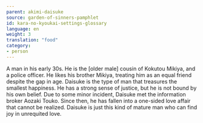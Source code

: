 ```yaml
---
parent: akimi-daisuke
source: garden-of-sinners-pamphlet
id: kara-no-kyoukai-settings-glossary
language: en
weight: 3
translation: "food"
category:
- person
---
```


A man in his early 30s. He is the [older male] cousin of Kokutou Mikiya, and a police officer.
He likes his brother Mikiya, treating him as an equal friend despite the gap in age.
Daisuke is the type of man that treasures the smallest happiness. He has a strong sense of justice, but he is not bound by his own belief.
Due to some minor incident, Daisuke met the information broker Aozaki Touko. Since then, he has fallen into a one-sided love affair that cannot be realized. Daisuke is just this kind of mature man who can find joy in unrequited love.

